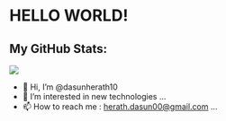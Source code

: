 <h1 align-"center"> HELLO WORLD! </h1>

## My GitHub Stats:
<img 
   src="https://github-readme-stats.vercel.app/api?username=dasunherath10&show_icons=true&theme=codeSTACKr" 
/>


- 👋 Hi, I’m @dasunherath10
- 👀 I’m interested in new technologies ...
- 📫 How to reach me : herath.dasun00@gmail.com ...

